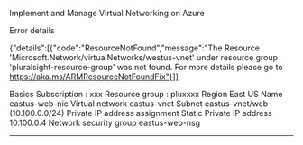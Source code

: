

Implement and Manage Virtual Networking on Azure


Error details


{"details":[{"code":"ResourceNotFound","message":"The Resource 'Microsoft.Network/virtualNetworks/westus-vnet' under resource group 'pluralsight-resource-group' was not found. For more details please go to https://aka.ms/ARMResourceNotFoundFix"}]}



Basics
Subscription : xxx
Resource group : pluxxxx
Region East US
Name eastus-web-nic
Virtual network eastus-vnet
Subnet eastus-vnet/web (10.100.0.0/24)
Private IP address assignment Static
Private IP address 10.100.0.4
Network security group eastus-web-nsg


--------------------
